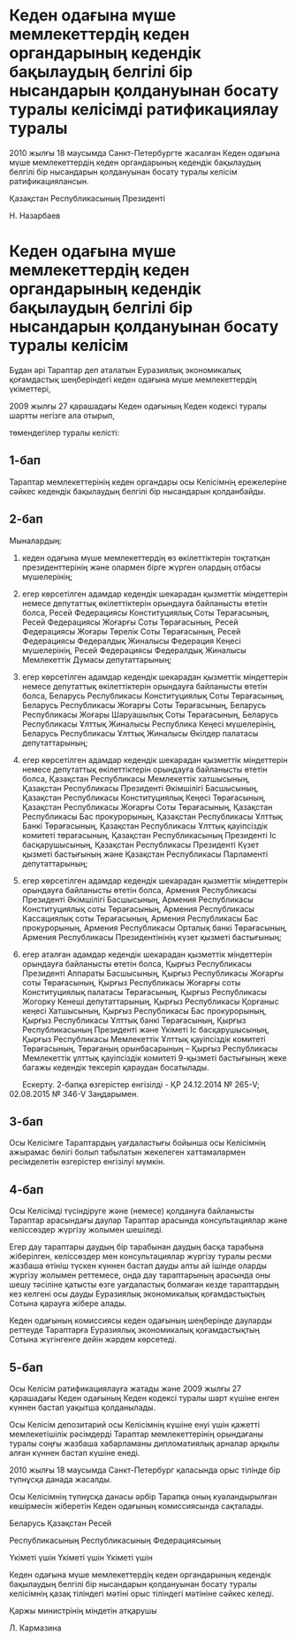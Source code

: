 # Кеден одағына мүше мемлекеттердің кеден органдарының кедендік бақылаудың белгілі бір нысандарын қолдануынан босату туралы келісімді ратификациялау туралы

2010 жылғы 18 маусымда Санкт-Петербургте жасалған Кеден одағына мүше мемлекеттердің кеден органдарының кедендік бақылаудың белгілі бір нысандарын қолдануынан босату туралы келісім ратификациялансын.

Қазақстан Республикасының Президенті

Н. Назарбаев

# Кеден одағына мүше мемлекеттердің кеден органдарының кедендік бақылаудың белгілі бір нысандарын қолдануынан босату туралы келісім

Бұдан әрі Тараптар деп аталатын Еуразиялық экономикалық қоғамдастық шеңберіндегі кеден одағына мүше мемлекеттердің үкіметтері,

2009 жылғы 27 қарашадағы Кеден одағының Кеден кодексі туралы шартты негізге ала отырып,

төмендегілер туралы келісті:

## 1-бап

Тараптар мемлекеттерінің кеден органдары осы Келісімнің ережелеріне сәйкес кедендік бақылаудың белгілі бір нысандарын қолданбайды.

## 2-бап

Мыналардың:

1) кеден одағына мүше мемлекеттердің өз өкілеттіктерін тоқтатқан президенттерінің және олармен бірге жүрген олардың отбасы мүшелерінің;

2) егер көрсетілген адамдар кедендік шекарадан қызметтік міндеттерін немесе депутаттық өкілеттіктерін орындауға байланысты өтетін болса, Ресей Федерациясы Конституциялық Соты Төрағасының, Ресей Федерациясы Жоғарғы Соты Төрағасының, Ресей Федерациясы Жоғары Төрелік Соты Төрағасының, Ресей Федерациясы Федералдық Жиналысы Федерация Кеңесі мүшелерінің, Ресей Федерациясы Федералдық Жиналысы Мемлекеттік Думасы депутаттарының;

3) егер көрсетілген адамдар кедендік шекарадан қызметтік міндеттерін немесе депутаттық өкілеттіктерін орындауға байланысты өтетін болса, Беларусь Республикасы Конституциялық Соты Төрағасының, Беларусь Республикасы Жоғарғы Соты Төрағасының, Беларусь Республикасы Жоғары Шаруашылық Соты Төрағасының, Беларусь Республикасы Ұлттық Жиналысы Республика Кеңесі мүшелерінің, Беларусь Республикасы Ұлттық Жиналысы Өкілдер палатасы депутаттарының;

4) егер көрсетілген адамдар кедендік шекарадан қызметтік міндеттерін немесе депутаттық өкілеттіктерін орындауға байланысты өтетін болса, Қазақстан Республикасы Мемлекеттік хатшысының, Қазақстан Республикасы Президенті Әкімшілігі Басшысының, Қазақстан Республикасы Конституциялық Кеңесі Төрағасының, Қазақстан Республикасы Жоғарғы Соты Төрағасының, Қазақстан Республикасы Бас прокурорының, Қазақстан Республикасы Ұлттық Банкі Төрағасының, Қазақстан Республикасы Ұлттық қауіпсіздік комитеті төрағасының, Қазақстан Республикасының Президенті Іс басқарушысының, Қазақстан Республикасы Президенті Күзет қызметі бастығының және Қазақстан Республикасы Парламенті депутаттарының;

5) егер көрсетілген адамдар кедендік шекарадан қызметтік міндеттерін орындауға байланысты өтетін болса, Армения Республикасы Президенті Әкімшілігі Басшысының, Армения Республикасы Конституциялық соты Төрағасының, Армения Республикасы Кассациялық соты Төрағасының, Армения Республикасы Бас прокурорының, Армения Республикасы Орталық банкі Төрағасының, Армения Республикасы Президентінінің күзет қызметі бастығының;

6) егер аталған адамдар кедендік шекарадан қызметтік міндеттерін орындауға байланысты өтетін болса, Қырғыз Республикасы Президенті Аппараты Басшысының, Қырғыз Республикасы Жоғарғы соты Төрағасының, Қырғыз Республикасы Жоғарғы соты Конституциялық палатасы Төрағасының, Қырғыз Республикасы Жогорку Кенеші депутаттарының, Қырғыз Республикасы Қорғаныс кеңесі Хатшысының, Қырғыз Республикасы Бас прокурорының, Қырғыз Республикасы Ұлттық банкі Төрағасының, Қырғыз Республикасының Президенті және Үкіметі Іс басқарушысының, Қырғыз Республикасы Мемлекеттік Ұлттық қауіпсіздік комитеті Төрағасының, Төрағаның орынбасарының – Қырғыз Республикасы Мемлекеттік ұлттық қауіпсіздік комитеті 9-қызметі бастығының жеке багажы кедендік тексеріп қараудан босатылады.

      Ескерту. 2-бапқа өзгерістер енгізілді - ҚР 24.12.2014 № 265-V; 02.08.2015 № 346-V Заңдарымен.

## 3-бап

Осы Келісімге Тараптардың уағдаластығы бойынша осы Келісімнің ажырамас бөлігі болып табылатын жекелеген хаттамалармен ресімделетін өзгерістер енгізілуі мүмкін.

## 4-бап

Осы Келісімді түсіндіруге және (немесе) қолдануға байланысты Тараптар арасындағы даулар Тараптар арасында консультациялар және келіссөздер жүргізу жолымен шешіледі.

Егер дау тараптары даудың бір тарабынан даудың басқа тарабына жіберілген, келіссөздер мен консультациялар жүргізу туралы ресми жазбаша өтініш түскен күннен бастап дауды алты ай ішінде оларды жүргізу жолымен реттемесе, онда дау тараптарының арасында оны шешу тәсіліне қатысты өзге уағдаластық болмаған кезде тараптардың кез келгені осы дауды Еуразиялық экономикалық қоғамдастықтың Сотына қарауға жібере алады.

Кеден одағының комиссиясы кеден одағының шеңберінде дауларды реттеуде Тараптарға Еуразиялық экономикалық қоғамдастықтың Сотына жүгінгенге дейін жәрдем көрсетеді.

## 5-бап

Осы Келісім ратификациялауға жатады және 2009 жылғы 27 қарашадағы Кеден одағының Кеден кодексі туралы шарт күшіне енген күннен бастап уақытша қолданылады.

Осы Келісім депозитарий осы Келісімнің күшіне енуі үшін қажетті мемлекетішілік рәсімдерді Тараптар мемлекеттерінің орындағаны туралы соңғы жазбаша хабарламаны дипломатиялық арналар арқылы алған күннен бастап күшіне енеді.

2010 жылғы 18 маусымда Санкт-Петербург қаласында орыс тілінде бір түпнұсқа данада жасалды.

Осы Келісімнің түпнұсқа данасы әрбір Тарапқа оның куәландырылған көшірмесін жіберетін Кеден одағының комиссиясында сақталады.

Беларусь              Қазақстан               Ресей

Республикасының       Республикасының        Федерациясының

Үкіметі үшін          Үкіметі үшін          Үкіметі үшін

Кеден одағына мүше мемлекеттердің кеден органдарының кедендік бақылаудың белгілі бір нысандарын қолдануынан босату туралы келісімнің қазақ тіліндегі мәтіні орыс тіліндегі мәтініне сәйкес келеді.

Қаржы министрінің міндетін атқарушы

Л. Кармазина

